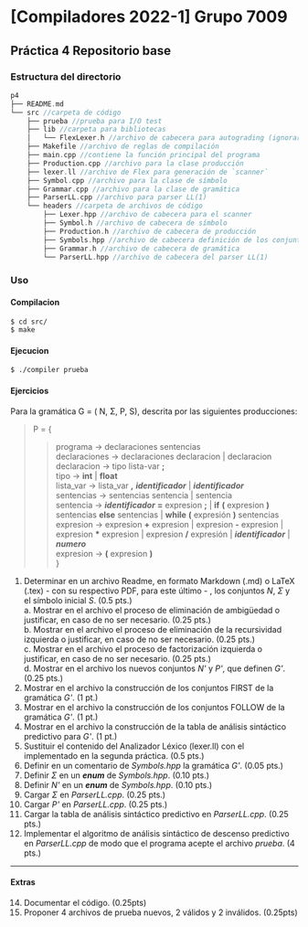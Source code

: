 # [Compiladores 2022-1] Grupo 7009 
## Práctica 4 Repositorio base


### Estructura del directorio
```c++
p4
├── README.md
└── src //carpeta de código
    ├── prueba //prueba para I/O test
    ├── lib //carpeta para bibliotecas
    │   └── FlexLexer.h //archivo de cabecera para autograding (ignorar)
    ├── Makefile //archivo de reglas de compilación
    ├── main.cpp //contiene la función principal del programa
    ├── Production.cpp //archivo para la clase producción
    ├── lexer.ll //archivo de Flex para generación de `scanner`
    ├── Symbol.cpp //archivo para la clase de símbolo
    ├── Grammar.cpp //archivo para la clase de gramática
    ├── ParserLL.cpp //archivo para parser LL(1)
    └── headers //carpeta de archivos de código
        ├── Lexer.hpp //archivo de cabecera para el scanner
        ├── Symbol.h //archivo de cabecera de símbolo
        ├── Production.h //archivo de cabecera de producción
        ├── Symbols.hpp //archivo de cabecera definición de los conjuntos N y Σ
        ├── Grammar.h //archivo de cabecera de gramática
        └── ParserLL.hpp //archivo de cabecera del parser LL(1)

```

### Uso

#### Compilacion

```bash
$ cd src/
$ make
```

#### Ejecucion

```bash
$ ./compiler prueba
```

#### Ejercicios
Para la gramática G = ( N, Σ, P, S), descrita por las siguientes producciones: 
> P = {
>> programa → declaraciones sentencias <br>
>> declaraciones → declaraciones declaracion | declaracion <br>
>> declaracion → tipo lista-var **;** <br>
>> tipo → **int** | **float** <br>
>> lista_var → lista_var **,** _**identificador**_ | _**identificador**_ <br>
>> sentencias → sentencias sentencia | sentencia <br>
>> sentencia → _**identificador**_ **=** expresion **;** | **if** **(** expresion **)** sentencias **else** sentencias | **while** **(** expresión **)** sentencias <br>
>> expresion → expresion **+** expresion | expresion **-** expresion | expresion __\*__ expresion | expresion **/** expresión | _**identificador**_ | **_numero_** <br>
>> expresion → **(** expresion **)** <br>
}


1. Determinar en un archivo Readme, en formato Markdown (.md) o LaTeX (.tex) - con su respectivo PDF, para este último - , los conjuntos _N_, _Σ_ y el símbolo inicial _S_.  (0.5 pts.) <br>
    a. Mostrar en el archivo el proceso de eliminación de ambigüedad o justificar, en caso de no ser necesario. (0.25 pts.) <br>
    b. Mostrar en el archivo el proceso de eliminación de la recursividad izquierda o justificar, en caso de no ser necesario. (0.25 pts.) <br>
    c. Mostrar en el archivo el proceso de factorización izquierda o justificar, en caso de no ser necesario. (0.25 pts.) <br>
    d. Mostrar en el archivo los nuevos conjuntos _N'_ y _P'_, que definen _G'_. (0.25 pts.) <br>
2. Mostrar en el archivo la construcción de los conjuntos FIRST de la gramática _G'_. (1 pt.)
3. Mostrar en el archivo la construcción de los conjuntos FOLLOW de la gramática _G'_. (1 pt.)
4. Mostrar en el archivo la construcción de la tabla de análisis sintáctico predictivo para _G'_. (1 pt.)
5. Sustituir el contenido del Analizador Léxico (lexer.ll) con el implementado en la segunda práctica. (0.5 pts.)
6. Definir en un comentario de _Symbols.hpp_ la gramática _G'_. (0.05 pts.)
7. Definir _Σ_ en un _**enum**_ de _Symbols.hpp_. (0.10 pts.)
8. Definir _N'_ en un _**enum**_ de _Symbols.hpp_. (0.10 pts.)
9. Cargar _Σ_ en _ParserLL.cpp_. (0.25 pts.) 
10. Cargar _P'_ en _ParserLL.cpp_. (0.25 pts.)
12. Cargar la tabla de análisis sintáctico predictivo en _ParserLL.cpp_. (0.25 pts.)
13. Implementar el algoritmo de análisis sintáctico de descenso predictivo en _ParserLL.cpp_ de modo que el programa acepte el archivo _prueba_. (4 pts.)
---
#### Extras

14. Documentar el código. (0.25pts)
15. Proponer 4 archivos de prueba nuevos, 2 válidos y 2 inválidos. (0.25pts)
